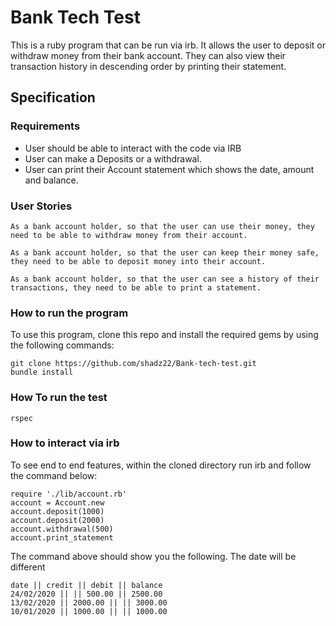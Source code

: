 # Bank Tech Test
This is a ruby program that can be run via irb. It allows the user to deposit or withdraw money from their bank account. They can also view their transaction history in descending order by printing their statement. 
## Specification
### Requirements
* User should be able to interact with the code via IRB
* User can make a Deposits or a withdrawal.
* User can print their Account statement which shows the date, amount and balance.

### User Stories
``` 
As a bank account holder, so that the user can use their money, they need to be able to withdraw money from their account.
```

``` 
As a bank account holder, so that the user can keep their money safe, they need to be able to deposit money into their account.
```

```
As a bank account holder, so that the user can see a history of their transactions, they need to be able to print a statement.
```

### How to run the program
To use this program, clone this repo and install the required gems by using the following commands:
```
git clone https://github.com/shadz22/Bank-tech-test.git
bundle install
```
### How To run the test
```
rspec
```
### How to interact via irb
To see end to end features, within the cloned directory run irb and follow the command below:
```
require './lib/account.rb'
account = Account.new
account.deposit(1000)
account.deposit(2000)
account.withdrawal(500)
account.print_statement
```
The command above should show you the following. The date will be different 
```
date || credit || debit || balance
24/02/2020 || || 500.00 || 2500.00
13/02/2020 || 2000.00 || || 3000.00
10/01/2020 || 1000.00 || || 1000.00
```

